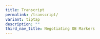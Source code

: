 ```yaml
---
title: Transcript
permalink: /transcript/
variant: tiptap
description: ""
third_nav_title: Negotiating OB Markers
---
```

